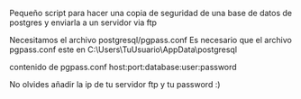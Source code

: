 Pequeño script para hacer una copia de seguridad de una base de datos de postgres y enviarla a un servidor via ftp

Necesitamos el archivo postgresql/pgpass.conf
Es necesario que el archivo pgpass.conf este en C:\Users\TuUsuario\AppData\postgresql

contenido de pgpass.conf
host:port:database:user:password

No olvides añadir la ip de tu servidor ftp y tu password :)